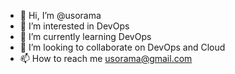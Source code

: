 - 👋 Hi, I’m @usorama
- 👀 I’m interested in DevOps
- 🌱 I’m currently learning DevOps
- 💞️ I’m looking to collaborate on DevOps and Cloud
- 📫 How to reach me usorama@gmail.com

<!---
usorama/usorama is a ✨ special ✨ repository because its `README.md` (this file) appears on your GitHub profile.
You can click the Preview link to take a look at your changes.
--->
